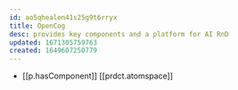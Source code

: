 ```yaml
---
id: ao5qhealen41s25g9t6rryx
title: OpenCog
desc: provides key components and a platform for AI RnD
updated: 1671305759763
created: 1649607250779
---
```



- [[p.hasComponent]] [[prdct.atomspace]]

